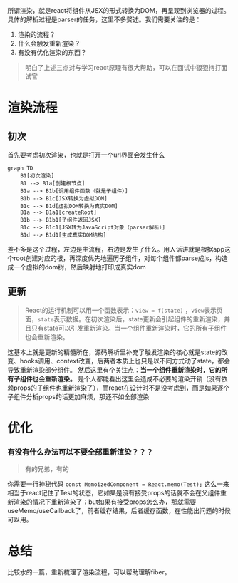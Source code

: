 所谓渲染，就是react将组件从JSX的形式转换为DOM，再呈现到浏览器的过程。具体的解析过程是parser的任务，这里不多赘述。我们需要关注的是：
1. 渲染的流程？
2. 什么会触发重新渲染？
3. 有没有优化渲染的东西？
> 明白了上述三点对与学习react原理有很大帮助，可以在面试中狠狠拷打面试官

# 渲染流程
## 初次
首先要考虑初次渲染，也就是打开一个url界面会发生什么

```mermaid
graph TD
    B1[初次渲染]
    B1 --> B1a[创建根节点]
    B1a --> B1b[调用组件函数（就是子组件）]
    B1b --> B1c[JSX转换为虚拟DOM]
    B1c --> B1d[虚拟DOM转换为真实DOM]
    B1a --> B1a1[createRoot]
    B1b --> B1b1[子组件返回JSX]
    B1c --> B1c1[JSX转为JavaScript对象（parser解析）]
    B1d --> B1d1[生成真实DOM结构]

```
差不多是这个过程，左边是主流程，右边是发生了什么。用人话讲就是根据app这个root创建对应的根，再深度优先地遍历子组件，对每个组件都parse成js，构造成一个虚拟的dom树，然后映射地打印成真实dom

## 更新
> React的运行机制可以用一个函数表示：`view = f(state)` ，`view`表示页面，`state`表示数据。在初次渲染后，state更新会引起组件的重新渲染，并且只有state可以引发重新渲染。当一个组件重新渲染时，它的所有子组件也会重新渲染。

这基本上就是更新的精髓所在，源码解析里补充了触发渲染的核心就是state的改变、hooks调用、context改变，后两者本质上也只是以不同方式动了state，都会导致重新渲染部分组件。
然后这里有个关注点：**当一个组件重新渲染时，它的所有子组件也会重新渲染。** 是个人都能看出这里会造成不必要的渲染开销（没有依赖props的子组件也重新渲染了），而react在设计时不是没考虑到，而是如果逐个子组件分析props的话更加麻烦，那还不如全部渲染

# 优化
### 有没有什么办法可以不要全部重新渲染？？？
> 有的兄弟，有的

你需要一行神秘代码
`const MemoizedComponent = React.memo(Test);`
这么一来相当于react记住了Test的状态，它如果是没有接受props的话就不会在父组件重新渲染的情况下重新渲染了；but如果有接受props怎么办，那就需要useMemo/useCallback了，前者缓存结果，后者缓存函数，在性能出问题的时候可以用。


# 总结
比较水的一篇，重新梳理了渲染流程，可以帮助理解fiber。